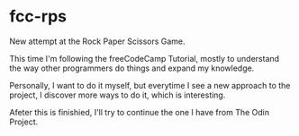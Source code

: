 # fcc-rps
New attempt at the Rock Paper Scissors Game.

This time I'm following the freeCodeCamp Tutorial, mostly to understand
the way other programmers do things and expand my knowledge.

Personally, I want to do it myself, but everytime I see a new approach to the
project, I discover more ways to do it, which is interesting.

Afeter this is finishied, I'll try to continue the one I have from The Odin Project.

